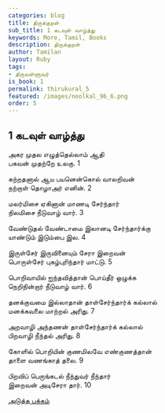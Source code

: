 ```yaml
---
categories: blog
title: திருக்குறள்
sub_title: 1 கடவுள் வாழ்த்து
keywords: More, Tamil, Books
description: திருக்குறள்
author: Tamilan
layout: Ruby
tags:
- திருவள்ளுவர்
is_book: 1
permalink: thirukural_5
featured: /images/noolkal_96_6.png
order: 5
---
```

## 1 கடவுள் வாழ்த்து

அகர முதல எழுத்தெல்லாம் ஆதி  
பகவன் முதற்றே உலகு. 1

கற்றதனால் ஆய பயனென்கொல் வாலறிவன்  
நற்றாள் தொழாஅர் எனின். 2

மலர்மிசை ஏகினான் மாணடி சேர்ந்தார்  
நிலமிசை நீடுவாழ் வார். 3

வேண்டுதல் வேண்டாமை இலானடி சேர்ந்தார்க்கு  
யாண்டும் இடும்பை இல. 4

இருள்சேர் இருவினையும் சேரா இறைவன்  
பொருள்சேர் புகழ்புரிந்தார் மாட்டு. 5

பொறிவாயில் ஐந்தவித்தான் பொய்தீர் ஒழுக்க  
நெறிநின்றார் நீடுவாழ் வார். 6

தனக்குவமை இல்லாதான் தாள்சேர்ந்தார்க் கல்லால்  
மனக்கவலை மாற்றல் அரிது. 7

அறவாழி அந்தணன் தாள்சேர்ந்தார்க் கல்லால்  
பிறவாழி நீந்தல் அரிது. 8

கோளில் பொறியின் குணமிலவே எண்குணத்தான்  
தாளை வணங்காத் தலை. 9

பிறவிப் பெருங்கடல் நீந்துவர் நீந்தார்  
இறைவன் அடிசேரா தார். 10

[அடுத்த பக்கம்](thirukural_6)